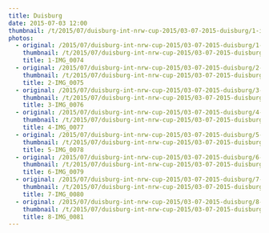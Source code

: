```yaml
---
title: Duisburg
date: 2015-07-03 12:00
thumbnail: /t/2015/07/duisburg-int-nrw-cup-2015/03-07-2015-duisburg/1-img_0074.jpg
photos:
  - original: /2015/07/duisburg-int-nrw-cup-2015/03-07-2015-duisburg/1-img_0074.jpg
    thumbnail: /t/2015/07/duisburg-int-nrw-cup-2015/03-07-2015-duisburg/1-img_0074.jpg
    title: 1-IMG_0074
  - original: /2015/07/duisburg-int-nrw-cup-2015/03-07-2015-duisburg/2-img_0075.jpg
    thumbnail: /t/2015/07/duisburg-int-nrw-cup-2015/03-07-2015-duisburg/2-img_0075.jpg
    title: 2-IMG_0075
  - original: /2015/07/duisburg-int-nrw-cup-2015/03-07-2015-duisburg/3-img_0076.jpg
    thumbnail: /t/2015/07/duisburg-int-nrw-cup-2015/03-07-2015-duisburg/3-img_0076.jpg
    title: 3-IMG_0076
  - original: /2015/07/duisburg-int-nrw-cup-2015/03-07-2015-duisburg/4-img_0077.jpg
    thumbnail: /t/2015/07/duisburg-int-nrw-cup-2015/03-07-2015-duisburg/4-img_0077.jpg
    title: 4-IMG_0077
  - original: /2015/07/duisburg-int-nrw-cup-2015/03-07-2015-duisburg/5-img_0078.jpg
    thumbnail: /t/2015/07/duisburg-int-nrw-cup-2015/03-07-2015-duisburg/5-img_0078.jpg
    title: 5-IMG_0078
  - original: /2015/07/duisburg-int-nrw-cup-2015/03-07-2015-duisburg/6-img_0079.jpg
    thumbnail: /t/2015/07/duisburg-int-nrw-cup-2015/03-07-2015-duisburg/6-img_0079.jpg
    title: 6-IMG_0079
  - original: /2015/07/duisburg-int-nrw-cup-2015/03-07-2015-duisburg/7-img_0080.jpg
    thumbnail: /t/2015/07/duisburg-int-nrw-cup-2015/03-07-2015-duisburg/7-img_0080.jpg
    title: 7-IMG_0080
  - original: /2015/07/duisburg-int-nrw-cup-2015/03-07-2015-duisburg/8-img_0081.jpg
    thumbnail: /t/2015/07/duisburg-int-nrw-cup-2015/03-07-2015-duisburg/8-img_0081.jpg
    title: 8-IMG_0081
---
```

